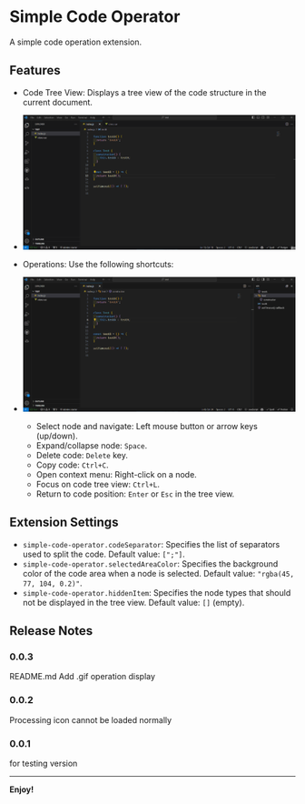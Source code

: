 # Simple Code Operator

A simple code operation extension.

## Features

- Code Tree View: Displays a tree view of the code structure in the current document.

- ![](.\images\gif\base.gif)

- Operations: Use the following shortcuts:

- ![](.\images\gif\action.gif)
  - Select node and navigate: Left mouse button or arrow keys (up/down).
  - Expand/collapse node:  `Space`.
  - Delete code: `Delete` key.
  - Copy code: `Ctrl+C`.
  - Open context menu: Right-click on a node.
  - Focus on code tree view: `Ctrl+L`.
  - Return to code position: `Enter` or `Esc` in the tree view.

## Extension Settings

* `simple-code-operator.codeSeparator`:  Specifies the list of separators used to split the code. Default value: `[";"]`.
* `simple-code-operator.selectedAreaColor`:  Specifies the background color of the code area when a node is selected. Default value: `"rgba(45, 77, 104, 0.2)"`.
* `simple-code-operator.hiddenItem`:  Specifies the node types that should not be displayed in the tree view. Default value: `[]` (empty).

## Release Notes

### 0.0.3

README.md Add .gif operation display

### 0.0.2

Processing icon cannot be loaded normally

### 0.0.1

for testing version

---

**Enjoy!**
